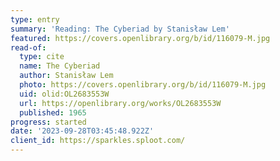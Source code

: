 ```yaml
---
type: entry
summary: 'Reading: The Cyberiad by Stanisław Lem'
featured: https://covers.openlibrary.org/b/id/116079-M.jpg
read-of:
  type: cite
  name: The Cyberiad
  author: Stanisław Lem
  photo: https://covers.openlibrary.org/b/id/116079-M.jpg
  uid: olid:OL2683553W
  url: https://openlibrary.org/works/OL2683553W
  published: 1965
progress: started
date: '2023-09-28T03:45:48.922Z'
client_id: https://sparkles.sploot.com/
---
```

